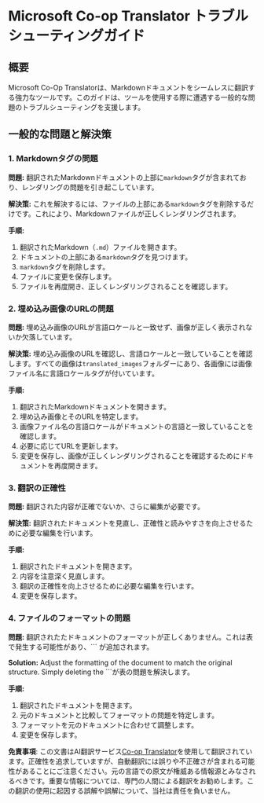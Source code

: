 <!--
CO_OP_TRANSLATOR_METADATA:
{
  "original_hash": "0788d7ebe4876c9be89132f48e09b26d",
  "translation_date": "2025-07-04T08:12:41+00:00",
  "source_file": "getting_started/troubleshooting.md",
  "language_code": "ja"
}
-->
# Microsoft Co-op Translator トラブルシューティングガイド

## 概要
Microsoft Co-Op Translatorは、Markdownドキュメントをシームレスに翻訳する強力なツールです。このガイドは、ツールを使用する際に遭遇する一般的な問題のトラブルシューティングを支援します。

## 一般的な問題と解決策

### 1. Markdownタグの問題
**問題:** 翻訳されたMarkdownドキュメントの上部に`markdown`タグが含まれており、レンダリングの問題を引き起こしています。

**解決策:** これを解決するには、ファイルの上部にある`markdown`タグを削除するだけです。これにより、Markdownファイルが正しくレンダリングされます。

**手順:**
1. 翻訳されたMarkdown（`.md`）ファイルを開きます。
2. ドキュメントの上部にある`markdown`タグを見つけます。
3. `markdown`タグを削除します。
4. ファイルに変更を保存します。
5. ファイルを再度開き、正しくレンダリングされることを確認します。

### 2. 埋め込み画像のURLの問題
**問題:** 埋め込み画像のURLが言語ロケールと一致せず、画像が正しく表示されないか欠落しています。

**解決策:** 埋め込み画像のURLを確認し、言語ロケールと一致していることを確認します。すべての画像は`translated_images`フォルダーにあり、各画像には画像ファイル名に言語ロケールタグが付いています。

**手順:**
1. 翻訳されたMarkdownドキュメントを開きます。
2. 埋め込み画像とそのURLを特定します。
3. 画像ファイル名の言語ロケールがドキュメントの言語と一致していることを確認します。
4. 必要に応じてURLを更新します。
5. 変更を保存し、画像が正しくレンダリングされることを確認するためにドキュメントを再度開きます。

### 3. 翻訳の正確性
**問題:** 翻訳された内容が正確でないか、さらに編集が必要です。

**解決策:** 翻訳されたドキュメントを見直し、正確性と読みやすさを向上させるために必要な編集を行います。

**手順:**
1. 翻訳されたドキュメントを開きます。
2. 内容を注意深く見直します。
3. 翻訳の正確性を向上させるために必要な編集を行います。
4. 変更を保存します。

### 4. ファイルのフォーマットの問題
**問題:** 翻訳されたたドキュメントのフォーマットが正しくありません。これは表で発生する可能性があり、``` が追加されます。

**Solution:** Adjust the formatting of the document to match the original structure. Simply deleting the ```が表の問題を解決します。

**手順:**
1. 翻訳されたドキュメントを開きます。
2. 元のドキュメントと比較してフォーマットの問題を特定します。
3. フォーマットを元のドキュメントに合わせて調整します。
4. 変更を保存します。

**免責事項**:
この文書はAI翻訳サービス[Co-op Translator](https://github.com/Azure/co-op-translator)を使用して翻訳されています。正確性を追求していますが、自動翻訳には誤りや不正確さが含まれる可能性があることにご注意ください。元の言語での原文が権威ある情報源とみなされるべきです。重要な情報については、専門の人間による翻訳をお勧めします。この翻訳の使用に起因する誤解や誤解について、当社は責任を負いません。
